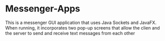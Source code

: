 # Messenger-Apps
This is a messenger GUI application that uses Java Sockets and JavaFX.
When running, it incorporates two pop-up screens that allow the clien and the server to send and receive text messages from each other
